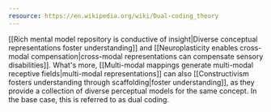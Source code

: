 ```yaml
---
resource: https://en.wikipedia.org/wiki/Dual-coding_theory
---
```


[[Rich mental model repository is conductive of insight|Diverse conceptual representations foster understanding]] and [[Neuroplasticity enables cross-modal compensation|cross-modal representations can compensate sensory disabilities]]. What's more, [[Multi-modal mappings generate multi-modal receptive fields|multi-modal representations]] can also [[Constructivism fosters understanding through scaffolding|foster understanding]], as they provide a collection of diverse perceptual models for the same concept. In the base case, this is referred to as dual coding.